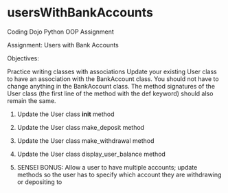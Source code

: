 # usersWithBankAccounts
Coding Dojo Python OOP Assignment

Assignment: Users with Bank Accounts

Objectives:

Practice writing classes with associations
Update your existing User class to have an association with the BankAccount class. You should not have to change anything in the BankAccount class. The method signatures of the User class (the first line of the method with the def keyword) should also remain the same.

 1. Update the User class __init__ method

 2. Update the User class make_deposit method

 3. Update the User class make_withdrawal method

 4. Update the User class display_user_balance method

 5. SENSEI BONUS: Allow a user to have multiple accounts; update methods so the user has to specify which account they are withdrawing or depositing to